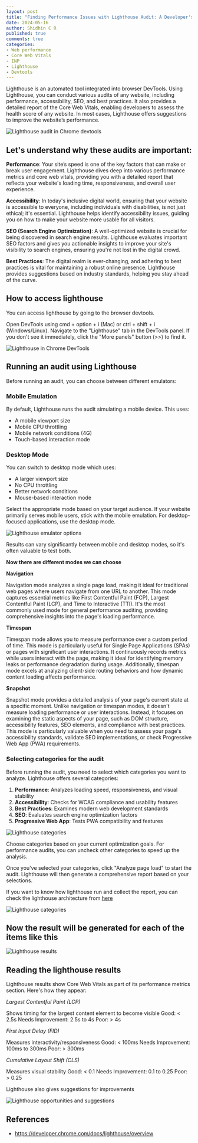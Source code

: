 ```yaml
---
layout: post
title: "Finding Performance Issues with Lighthouse Audit: A Developer's Guide"
date: 2024-05-16
author: Shidhin C R
published: true
comments: true
categories:
- Web performance
- Core Web Vitals
- INP
- Lighthouse
- Devtools
---
```


Lighthouse is an automated tool integrated into browser DevTools. Using Lighthouse, you can conduct various audits of any website, including performance, accessibility, SEO, and best practices. It also provides a detailed report of the Core Web Vitals, enabling developers to assess the health score of any website. In most cases, Lighthouse offers suggestions to improve the website’s performance.
<!-- more -->
![Lighthouse audit in Chrome devtools](/img/blog-images/lighthouse.png)

## ​Let's understand why these audits are important:

<strong class="highlight-text">Performance</strong>: Your site’s speed is one of the key factors that can make or break user engagement. Lighthouse dives deep into various performance metrics and core web vitals, providing you with a detailed report that reflects your website's loading time, responsiveness, and overall user experience.

<strong class="highlight-text">Accessibility</strong>: In today's inclusive digital world, ensuring that your website is accessible to everyone, including individuals with disabilities, is not just ethical; it's essential. Lighthouse helps identify accessibility issues, guiding you on how to make your website more usable for all visitors.

<strong class="highlight-text">SEO (Search Engine Optimization)</strong>: A well-optimized website is crucial for being discovered in search engine results. Lighthouse evaluates important SEO factors and gives you actionable insights to improve your site's visibility to search engines, ensuring you're not lost in the digital crowd.

<strong class="highlight-text">Best Practices</strong>: The digital realm is ever-changing, and adhering to best practices is vital for maintaining a robust online presence. Lighthouse provides suggestions based on industry standards, helping you stay ahead of the curve.

## How to access lighthouse
You can access lighthouse by going to the browser devtools.

Open DevTools using cmd + option + i (Mac) or ctrl + shift + i (Windows/Linux). Navigate to the "Lighthouse" tab in the DevTools panel. If you don't see it immediately, click the "More panels" button (>>) to find it.

![Lighthouse in Chrome DevTools](/img/blog-images/lighthouse-devtools.png)

## Running an audit using Lighthouse

Before running an audit, you can choose between different emulators:

### Mobile Emulation
By default, Lighthouse runs the audit simulating a mobile device. This uses:
- A mobile viewport size
- Mobile CPU throttling
- Mobile network conditions (4G)
- Touch-based interaction mode

### Desktop Mode
You can switch to desktop mode which uses:
- A larger viewport size
- No CPU throttling
- Better network conditions
- Mouse-based interaction mode

Select the appropriate mode based on your target audience. If your website primarily serves mobile users, stick with the mobile emulation. For desktop-focused applications, use the desktop mode.

![Lighthouse emulator options](/img/blog-images/lighthouse-emulator.png)

<div class="info">
Results can vary significantly between mobile and desktop modes, so it's often valuable to test both.
</div>

**Now there are different modes we can choose**

<strong class="highlight-text">Navigation</strong>

Navigation mode analyzes a single page load, making it ideal for traditional web pages where users navigate from one URL to another. This mode captures essential metrics like First Contentful Paint (FCP), Largest Contentful Paint (LCP), and Time to Interactive (TTI). It's the most commonly used mode for general performance auditing, providing comprehensive insights into the page's loading performance.

<strong class="highlight-text">Timespan</strong>

Timespan mode allows you to measure performance over a custom period of time. This mode is particularly useful for Single Page Applications (SPAs) or pages with significant user interactions. It continuously records metrics while users interact with the page, making it ideal for identifying memory leaks or performance degradation during usage. Additionally, timespan mode excels at analyzing client-side routing behaviors and how dynamic content loading affects performance.

<strong class="highlight-text">Snapshot</strong>

Snapshot mode provides a detailed analysis of your page's current state at a specific moment. Unlike navigation or timespan modes, it doesn't measure loading performance or user interactions. Instead, it focuses on examining the static aspects of your page, such as DOM structure, accessibility features, SEO elements, and compliance with best practices. This mode is particularly valuable when you need to assess your page's accessibility standards, validate SEO implementations, or check Progressive Web App (PWA) requirements.

### Selecting categories for the audit

Before running the audit, you need to select which categories you want to analyze. Lighthouse offers several categories:

1. **Performance**: Analyzes loading speed, responsiveness, and visual stability
2. **Accessibility**: Checks for WCAG compliance and usability features
3. **Best Practices**: Examines modern web development standards
4. **SEO**: Evaluates search engine optimization factors
5. **Progressive Web App**: Tests PWA compatibility and features

![Lighthouse categories](/img/blog-images/lighthouse-emulator.png)

<div class="info">
Choose categories based on your current optimization goals. For performance audits, you can uncheck other categories to speed up the analysis.
</div>

Once you've selected your categories, click "Analyze page load" to start the audit. Lighthouse will then generate a comprehensive report based on your selections.

If you want to know how lighthouse run and collect the report, you can check the lighthouse architecture from [here](https://github.com/GoogleChrome/lighthouse/blob/main/docs/architecture.md)


![Lighthouse categories](/img/blog-images/lighthouse-architecture.png)

## Now the result will be generated for each of the items like this

![Lighthouse results](/img/blog-images/lighthouse-results.png)


## Reading the lighthouse results

Lighthouse results show Core Web Vitals as part of its performance metrics section. Here's how they appear:

_Largest Contentful Paint (LCP)_

Shows timing for the largest content element to become visible
Good: < 2.5s
Needs Improvement: 2.5s to 4s
Poor: > 4s

_First Input Delay (FID)_

Measures interactivity/responsiveness
Good: < 100ms
Needs Improvement: 100ms to 300ms
Poor: > 300ms

_Cumulative Layout Shift (CLS)_

Measures visual stability
Good: < 0.1
Needs Improvement: 0.1 to 0.25
Poor: > 0.25

<div class="info">
Lighthouse also gives suggestions for improvements
</div>

![Lighthouse opportunities and suggestions](/img/blog-images/lighthouse-opportunities.png)

## References
- https://developer.chrome.com/docs/lighthouse/overview

